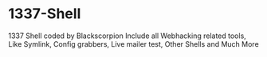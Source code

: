 # 1337-Shell
1337 Shell coded by Blackscorpion Include all Webhacking related tools, Like Symlink, Config grabbers, Live mailer test, Other Shells and Much More
